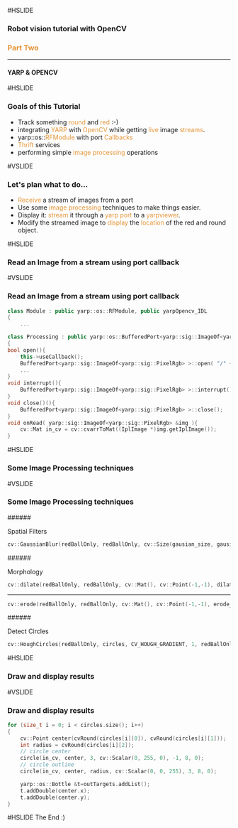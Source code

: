 #HSLIDE

### Robot vision tutorial with OpenCV
### <span style="color:#e49436">Part Two</span>
---
#### YARP & OPENCV

#HSLIDE
### Goals of this Tutorial
 - Track something <span style="color:#e49436">round</span> and <span style="color:#e49436">red</span> :-)
 - integrating <span style="color:#e49436">YARP</span> with <span style="color:#e49436">OpenCV</span> while getting
 <span style="color:#e49436">live</span> image <span style="color:#e49436">streams</span>.
 - yarp::os::<span style="color:#e49436">RFModule</span> with port <span style="color:#e49436">Callbacks</span>
 - <span style="color:#e49436">Thrift</span> services
 - performing simple <span style="color:#e49436">image processing</span> operations

#VSLIDE
### Let's plan what to do...
 - <span style="color:#e49436">Receive</span> a stream of images from a port
 - Use some <span style="color:#e49436">image processing</span> techniques to make things easier.
 - Display it: <span style="color:#e49436">stream</span> it through a <span style="color:#e49436">yarp port</span> to a <span style="color:#e49436">yarpviewer</span>.
 - Modify the streamed image to <span style="color:#e49436">display</span> the <span style="color:#e49436">location</span> of the red and round object.

#HSLIDE
### Read an Image from a stream using port callback

#VSLIDE
### Read an Image from a stream using port callback

<!--######<div style="text-align: left;">Code </div> -->
```c++
class Module : public yarp::os::RFModule, public yarpOpencv_IDL
{
    ...
```
```c++
class Processing : public yarp::os::BufferedPort<yarp::sig::ImageOf<yarp::sig::PixelRgb> >
{
bool open(){
    this->useCallback();
    BufferedPort<yarp::sig::ImageOf<yarp::sig::PixelRgb> >::open( "/" + moduleName + "/image:i" );
    ...
}
void interrupt(){
    BufferedPort<yarp::sig::ImageOf<yarp::sig::PixelRgb> >::interrupt();
}
void close()(){
    BufferedPort<yarp::sig::ImageOf<yarp::sig::PixelRgb> >::close();
}
void onRead( yarp::sig::ImageOf<yarp::sig::PixelRgb> &img ){
    cv::Mat in_cv = cv::cvarrToMat((IplImage *)img.getIplImage());
}
```
#HSLIDE
### Some Image Processing techniques

#VSLIDE
### Some Image Processing techniques
######<div style="text-align: left;">Spatial Filters </div>
```c++
cv::GaussianBlur(redBallOnly, redBallOnly, cv::Size(gausian_size, gausian_size), 2, 2);

```
######<div style="text-align: left;">Morphology </div>
```c++
cv::dilate(redBallOnly, redBallOnly, cv::Mat(), cv::Point(-1,-1), dilate_niter, cv::BORDER_CONSTANT, cv::morphologyDefaultBorderValue());
```
---
```c++
cv::erode(redBallOnly, redBallOnly, cv::Mat(), cv::Point(-1,-1), erode_niter, cv::BORDER_CONSTANT, cv::morphologyDefaultBorderValue());
```
######<div style="text-align: left;">Detect Circles </div>
```c++
cv::HoughCircles(redBallOnly, circles, CV_HOUGH_GRADIENT, 1, redBallOnly.rows / 8, HIGH_THRESHOLD, HOUGH_MIN_VOTES, HOUGH_MIN_RADIUS, HOUGH_MAX_RADIUS);
```

#HSLIDE
### Draw and display results

#VSLIDE
### Draw and display results
```c++
for (size_t i = 0; i < circles.size(); i++)
{
    cv::Point center(cvRound(circles[i][0]), cvRound(circles[i][1]));
    int radius = cvRound(circles[i][2]);
    // circle center
    circle(in_cv, center, 3, cv::Scalar(0, 255, 0), -1, 8, 0);
    // circle outline
    circle(in_cv, center, radius, cv::Scalar(0, 0, 255), 3, 8, 0);

    yarp::os::Bottle &t=outTargets.addList();
    t.addDouble(center.x);
    t.addDouble(center.y);
}
```

#HSLIDE
The End :)
